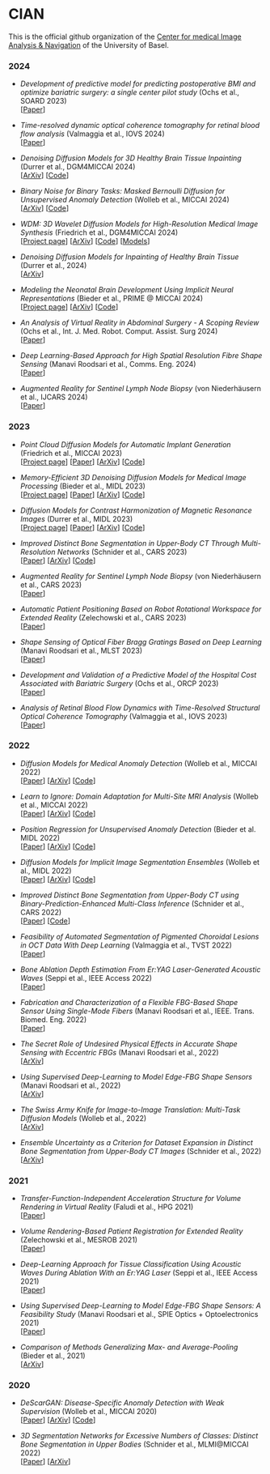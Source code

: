 # CIAN
This is the official github organization of the 
[Center for medical Image Analysis & Navigation](https://dbe.unibas.ch/en/cian/) of the University of Basel.

### 2024
* *Development of predictive model for predicting postoperative BMI and optimize bariatric surgery: a single center pilot study* (Ochs et al., SOARD 2023)  
[[Paper](https://www.sciencedirect.com/science/article/pii/S1550728924006804)]

* *Time-resolved dynamic optical coherence tomography for retinal blood flow analysis* (Valmaggia et al., IOVS 2024)  
[[Paper](https://iovs.arvojournals.org/article.aspx?articleid=2793725)]

* *Denoising Diffusion Models for 3D Healthy Brain Tissue Inpainting* (Durrer et al., DGM4MICCAI 2024)  
[[ArXiv](https://arxiv.org/abs/2403.14499)]
[[Code](https://github.com/AliciaDurrer/DM_Inpainting)]

* *Binary Noise for Binary Tasks: Masked Bernoulli Diffusion for Unsupervised Anomaly Detection* (Wolleb et al., MICCAI 2024)  
[[ArXiv](https://arxiv.org/abs/2403.11667)]
[[Code](https://github.com/JuliaWolleb/Anomaly_berdiff)]

* *WDM: 3D Wavelet Diffusion Models for High-Resolution Medical Image Synthesis* (Friedrich et al., DGM4MICCAI 2024)  
[[Project page](https://pfriedri.github.io/wdm-3d-io/)]
[[ArXiv](https://arxiv.org/abs/2402.19043)]
[[Code](https://github.com/pfriedri/wdm-3d)]
[[Models](https://huggingface.co/pfriedri/wdm-3d)]

* *Denoising Diffusion Models for Inpainting of Healthy Brain Tissue* (Durrer et al., 2024)  
[[ArXiv](https://arxiv.org/abs/2402.17307)]

* *Modeling the Neonatal Brain Development Using Implicit Neural Representations* (Bieder et al., PRIME @ MICCAI 2024)  
[[Project page](https://florentinbieder.github.io/Neonatal-Development-INR/)]
[[ArXiv](https://arxiv.org/abs/2408.08647)]
[[Code](https://github.com/FlorentinBieder/Neonatal-Development-INR)]

* *An Analysis of Virtual Reality in Abdominal Surgery - A Scoping Review* (Ochs et al., Int. J. Med. Robot. Comput. Assist. Surg 2024)  
[[Paper](https://doi.org/10.1002/rcs.2623)]

* *Deep Learning-Based Approach for High Spatial Resolution Fibre Shape Sensing* (Manavi Roodsari et al., Comms. Eng. 2024)  
[[Paper](https://doi.org/10.1038/s44172-024-00166-8)]

* *Augmented Reality for Sentinel Lymph Node Biopsy* (von Niederhäusern et al., IJCARS 2024)  
[[Paper](https://doi.org/10.1007/s11548-023-03014-w)]

### 2023
* *Point Cloud Diffusion Models for Automatic Implant Generation* (Friedrich et al., MICCAI 2023)  
[[Project page](https://pfriedri.github.io/pcdiff-implant-io/)]
[[Paper](https://doi.org/10.1007/978-3-031-43996-4_11)]
[[ArXiv](https://arxiv.org/abs/2303.08061)]
[[Code](https://github.com/pfriedri/pcdiff-implant)]

* *Memory-Efficient 3D Denoising Diffusion Models for Medical Image Processing* (Bieder et al., MIDL 2023)  
[[Project page](https://florentinbieder.github.io/PatchDDM-3D/)]
[[Paper](https://openreview.net/forum?id=neXqIGpO-tn)]
[[ArXiv](https://arxiv.org/abs/2303.15288)]
[[Code](https://github.com/FlorentinBieder/PatchDDM-3D)]

* *Diffusion Models for Contrast Harmonization of Magnetic Resonance Images* (Durrer et al., MIDL 2023)  
[[Project page](https://aliciadurrer.github.io/dm_moni_mr/)]
[[Paper](https://openreview.net/forum?id=Xs_Hd23_PP)]
[[ArXiv](https://arxiv.org/abs/2303.08189)]
[[Code](https://github.com/AliciaDurrer/dm_moni_mr)]

* *Improved Distinct Bone Segmentation in Upper-Body CT Through Multi-Resolution Networks* (Schnider et al., CARS 2023)  
[[Paper](https://link.springer.com/article/10.1007/s11548-023-02957-4)]
[[ArXiv](https://arxiv.org/abs/2301.13674)]
[[Code](https://gitlab.com/cian.unibas.ch/sneakynet)]

* *Augmented Reality for Sentinel Lymph Node Biopsy* (von Niederhäusern et al., CARS 2023)  
[[Paper](https://link.springer.com/article/10.1007/s11548-023-03014-w)]

* *Automatic Patient Positioning Based on Robot Rotational Workspace for Extended Reality* (Zelechowski et al., CARS 2023)  
[[Paper](https://link.springer.com/article/10.1007/s11548-023-02967-2)]

* *Shape Sensing of Optical Fiber Bragg Gratings Based on Deep Learning* (Manavi Roodsari et al., MLST 2023)  
[[Paper](https://iopscience.iop.org/article/10.1088/2632-2153/acda10/meta)]

* *Development and Validation of a Predictive Model of the Hospital Cost Associated with Bariatric Surgery* (Ochs et al., ORCP 2023)  
[[Paper](https://www.sciencedirect.com/science/article/pii/S1871403X23001163)]

* *Analysis of Retinal Blood Flow Dynamics with Time-Resolved Structural Optical Coherence Tomography* (Valmaggia et al., IOVS 2023)  
[[Paper](https://iovs.arvojournals.org/article.aspx?articleid=2789534)]

### 2022
* *Diffusion Models for Medical Anomaly Detection* (Wolleb et al., MICCAI 2022)  
[[Paper](https://link.springer.com/chapter/10.1007/978-3-031-16452-1_4)]
[[ArXiv](https://arxiv.org/abs/2203.04306)]
[[Code](https://github.com/JuliaWolleb/diffusion-anomaly)]

* *Learn to Ignore: Domain Adaptation for Multi-Site MRI Analysis* (Wolleb et al., MICCAI 2022)  
[[Paper](https://link.springer.com/chapter/10.1007/978-3-031-16449-1_69)] 
[[ArXiv](https://arxiv.org/abs/2110.06803)] 
[[Code](https://gitlab.com/cian.unibas.ch/L2I)]

* *Position Regression for Unsupervised Anomaly Detection* (Bieder et al. MIDL 2022)  
[[Paper](https://proceedings.mlr.press/v172/bieder22a.html)]
[[ArXiv](https://arxiv.org/abs/2301.08064)]
[[Code](https://gitlab.com/cian.unibas.ch/position-regression)]

* *Diffusion Models for Implicit Image Segmentation Ensembles* (Wolleb et al., MIDL 2022)  
[[Paper](https://openreview.net/forum?id=QNLR05X6uW)]
[[ArXiv](https://arxiv.org/abs/2112.03145)]
[[Code](https://github.com/JuliaWolleb/Diffusion-based-Segmentation)]

* *Improved Distinct Bone Segmentation from Upper-Body CT using Binary-Prediction-Enhanced Multi-Class Inference* (Schnider et al., CARS 2022)  
[[Paper](https://link.springer.com/article/10.1007/s11548-022-02650-y)]
[[Code](https://gitlab.com/cian.unibas.ch/cars2022-bem-inference)]

* *Feasibility of Automated Segmentation of Pigmented Choroidal Lesions in OCT Data With Deep Learning* (Valmaggia et al., TVST 2022)  
[[Paper](https://tvst.arvojournals.org/article.aspx?articleid=2783676)]

* *Bone Ablation Depth Estimation From Er:YAG Laser-Generated Acoustic Waves* (Seppi et al., IEEE Access 2022)  
[[Paper](https://ieeexplore.ieee.org/abstract/document/9966604)]

* *Fabrication and Characterization of a Flexible FBG-Based Shape Sensor Using Single-Mode Fibers* (Manavi Roodsari et al., IEEE. Trans. Biomed. Eng. 2022)  
[[Paper](https://ieeexplore.ieee.org/abstract/document/9699043)]

* *The Secret Role of Undesired Physical Effects in Accurate Shape Sensing with Eccentric FBGs* (Manavi Roodsari et al., 2022)  
[[ArXiv](https://arxiv.org/abs/2210.16316)]

* *Using Supervised Deep-Learning to Model Edge-FBG Shape Sensors* (Manavi Roodsari et al., 2022)  
[[ArXiv](https://arxiv.org/abs/2210.16068)]

* *The Swiss Army Knife for Image-to-Image Translation: Multi-Task Diffusion Models* (Wolleb et al., 2022)  
[[ArXiv](https://arxiv.org/abs/2204.02641)]

* *Ensemble Uncertainty as a Criterion for Dataset Expansion in Distinct Bone Segmentation from Upper-Body CT Images* (Schnider et al., 2022)  
[[ArXiv](https://arxiv.org/abs/2208.09216)]

### 2021
* *Transfer-Function-Independent Acceleration Structure for Volume Rendering in Virtual Reality* (Faludi et al., HPG 2021)  
[[Paper](https://dl.acm.org/doi/abs/10.2312/hpg.20211279)]

* *Volume Rendering-Based Patient Registration for Extended Reality* (Zelechowski et al., MESROB 2021)  
[[Paper](https://link.springer.com/chapter/10.1007/978-3-030-76147-9_13)]
  
* *Deep-Learning Approach for Tissue Classification Using Acoustic Waves During Ablation With an Er:YAG Laser* (Seppi et al., IEEE Access 2021)  
[[Paper](https://ieeexplore.ieee.org/abstract/document/9540681)]

* *Using Supervised Deep-Learning to Model Edge-FBG Shape Sensors: A Feasibility Study* (Manavi Roodsari et al., SPIE Optics + Optoelectronics 2021)  
[[Paper](https://www.spiedigitallibrary.org/conference-proceedings-of-spie/11772/117720P/Using-supervised-deep-learning-to-model-edge-FBG-shape-sensors/10.1117/12.2589252.short?SSO=1)]

* *Comparison of Methods Generalizing Max- and Average-Pooling* (Bieder et al., 2021)  
[[ArXiv](https://arxiv.org/abs/2103.01746)]

### 2020
* *DeScarGAN: Disease-Specific Anomaly Detection with Weak Supervision* (Wolleb et al., MICCAI 2020)  
[[Paper](https://link.springer.com/chapter/10.1007/978-3-030-59719-1_2)]
[[ArXiv](https://arxiv.org/abs/2007.14118)]
[[Code](https://github.com/JuliaWolleb/DeScarGAN)]

* *3D Segmentation Networks for Excessive Numbers of Classes: Distinct Bone Segmentation in Upper Bodies* (Schnider et al., MLMI@MICCAI 2022)  
[[Paper](https://link.springer.com/chapter/10.1007/978-3-030-59861-7_5)]
[[ArXiv](https://arxiv.org/abs/2010.07045)]
